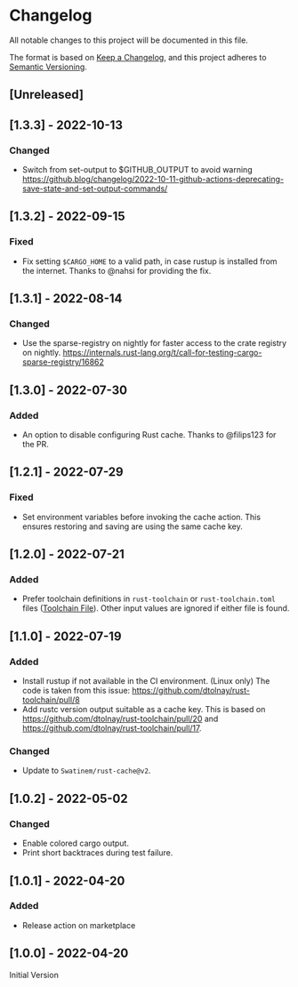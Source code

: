 # Changelog

All notable changes to this project will be documented in this file.

The format is based on [Keep a Changelog](https://keepachangelog.com/en/1.0.0/),
and this project adheres to [Semantic Versioning](https://semver.org/spec/v2.0.0.html).

## [Unreleased]

## [1.3.3] - 2022-10-13

### Changed

* Switch from set-output to $GITHUB_OUTPUT to avoid warning
    https://github.blog/changelog/2022-10-11-github-actions-deprecating-save-state-and-set-output-commands/

## [1.3.2] - 2022-09-15

### Fixed

* Fix setting `$CARGO_HOME` to a valid path, in case rustup is installed from the internet.
    Thanks to @nahsi for providing the fix.

## [1.3.1] - 2022-08-14

### Changed

* Use the sparse-registry on nightly for faster access to the crate registry on nightly.
    <https://internals.rust-lang.org/t/call-for-testing-cargo-sparse-registry/16862>

## [1.3.0] - 2022-07-30

### Added

* An option to disable configuring Rust cache.
    Thanks to @filips123 for the PR.

## [1.2.1] - 2022-07-29

### Fixed

* Set environment variables before invoking the cache action.
    This ensures restoring and saving are using the same cache key.

## [1.2.0] - 2022-07-21

### Added

* Prefer toolchain definitions in `rust-toolchain` or `rust-toolchain.toml` files ([Toolchain File](https://rust-lang.github.io/rustup/overrides.html#the-toolchain-file)).
    Other input values are ignored if either file is found.

## [1.1.0] - 2022-07-19

### Added

* Install rustup if not available in the CI environment. (Linux only)
    The code is taken from this issue: <https://github.com/dtolnay/rust-toolchain/pull/8>
* Add rustc version output suitable as a cache key.
    This is based on <https://github.com/dtolnay/rust-toolchain/pull/20> and <https://github.com/dtolnay/rust-toolchain/pull/17>.

### Changed

* Update to `Swatinem/rust-cache@v2`.

## [1.0.2] - 2022-05-02

### Changed

* Enable colored cargo output.
* Print short backtraces during test failure.

## [1.0.1] - 2022-04-20

### Added

* Release action on marketplace

## [1.0.0] - 2022-04-20

Initial Version
